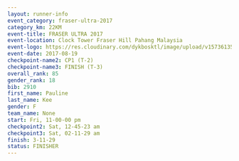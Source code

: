 ```yaml
---
layout: runner-info 
event_category: fraser-ultra-2017 
category_km: 22KM 
event-title: FRASER ULTRA 2017 
event-location: Clock Tower Fraser Hill Pahang Malaysia 
event-logo: https://res.cloudinary.com/dykbosktl/image/upload/v1573613535/Logo/logo_mfst7w.jpg 
event-date: 2017-08-19 
checkpoint-name2: CP1 (T-2) 
checkpoint-name3: FINISH (T-3) 
overall_rank: 85
gender_rank: 18
bib: 2910
first_name: Pauline
last_name: Kee
gender: F
team_name: None
start: Fri, 11-00-00 pm
checkpoint2: Sat, 12-45-23 am
checkpoint3: Sat, 02-11-29 am
finish: 3-11-29
status: FINISHER
---
```

